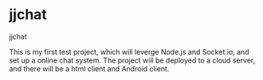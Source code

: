 # jjchat
jjchat

This is my first test project, which will leverge Node.js and Socket.io, and set up a online chat system.
The project will be deployed to a cloud server, and there will be a html client and Android client.
